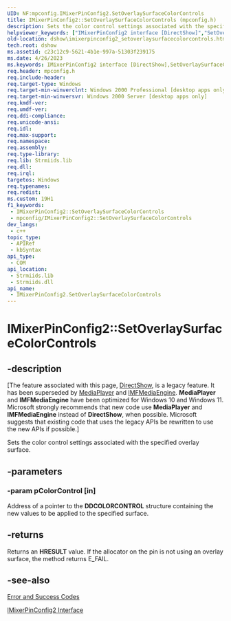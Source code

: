 ```yaml
---
UID: NF:mpconfig.IMixerPinConfig2.SetOverlaySurfaceColorControls
title: IMixerPinConfig2::SetOverlaySurfaceColorControls (mpconfig.h)
description: Sets the color control settings associated with the specified overlay surface.
helpviewer_keywords: ["IMixerPinConfig2 interface [DirectShow]","SetOverlaySurfaceColorControls method","IMixerPinConfig2.SetOverlaySurfaceColorControls","IMixerPinConfig2::SetOverlaySurfaceColorControls","IMixerPinConfig2SetOverlaySurfaceColorControls","SetOverlaySurfaceColorControls","SetOverlaySurfaceColorControls method [DirectShow]","SetOverlaySurfaceColorControls method [DirectShow]","IMixerPinConfig2 interface","dshow.imixerpinconfig2_setoverlaysurfacecolorcontrols","mpconfig/IMixerPinConfig2::SetOverlaySurfaceColorControls"]
old-location: dshow\imixerpinconfig2_setoverlaysurfacecolorcontrols.htm
tech.root: dshow
ms.assetid: c23c12c9-5621-4b1e-997a-51303f239175
ms.date: 4/26/2023
ms.keywords: IMixerPinConfig2 interface [DirectShow],SetOverlaySurfaceColorControls method, IMixerPinConfig2.SetOverlaySurfaceColorControls, IMixerPinConfig2::SetOverlaySurfaceColorControls, IMixerPinConfig2SetOverlaySurfaceColorControls, SetOverlaySurfaceColorControls, SetOverlaySurfaceColorControls method [DirectShow], SetOverlaySurfaceColorControls method [DirectShow],IMixerPinConfig2 interface, dshow.imixerpinconfig2_setoverlaysurfacecolorcontrols, mpconfig/IMixerPinConfig2::SetOverlaySurfaceColorControls
req.header: mpconfig.h
req.include-header: 
req.target-type: Windows
req.target-min-winverclnt: Windows 2000 Professional [desktop apps only]
req.target-min-winversvr: Windows 2000 Server [desktop apps only]
req.kmdf-ver: 
req.umdf-ver: 
req.ddi-compliance: 
req.unicode-ansi: 
req.idl: 
req.max-support: 
req.namespace: 
req.assembly: 
req.type-library: 
req.lib: Strmiids.lib
req.dll: 
req.irql: 
targetos: Windows
req.typenames: 
req.redist: 
ms.custom: 19H1
f1_keywords:
 - IMixerPinConfig2::SetOverlaySurfaceColorControls
 - mpconfig/IMixerPinConfig2::SetOverlaySurfaceColorControls
dev_langs:
 - c++
topic_type:
 - APIRef
 - kbSyntax
api_type:
 - COM
api_location:
 - Strmiids.lib
 - Strmiids.dll
api_name:
 - IMixerPinConfig2.SetOverlaySurfaceColorControls
---
```


# IMixerPinConfig2::SetOverlaySurfaceColorControls


## -description

\[The feature associated with this page, [DirectShow](/windows/win32/directshow/directshow), is a legacy feature. It has been superseded by [MediaPlayer](/uwp/api/Windows.Media.Playback.MediaPlayer) and [IMFMediaEngine](/windows/win32/api/mfmediaengine/nn-mfmediaengine-imfmediaengine). **MediaPlayer** and **IMFMediaEngine** have been optimized for Windows 10 and Windows 11. Microsoft strongly recommends that new code use **MediaPlayer** and **IMFMediaEngine** instead of **DirectShow**, when possible. Microsoft suggests that existing code that uses the legacy APIs be rewritten to use the new APIs if possible.\]

Sets the color control settings associated with the specified overlay surface.

## -parameters

### -param pColorControl [in]

Address of a pointer to the <b>DDCOLORCONTROL</b> structure containing the new values to be applied to the specified surface.

## -returns

Returns an <b>HRESULT</b> value. If the allocator on the pin is not using an overlay surface, the method returns E_FAIL.

## -see-also

<a href="/windows/desktop/DirectShow/error-and-success-codes">Error and Success Codes</a>



<a href="/windows/desktop/api/mpconfig/nn-mpconfig-imixerpinconfig2">IMixerPinConfig2 Interface</a>